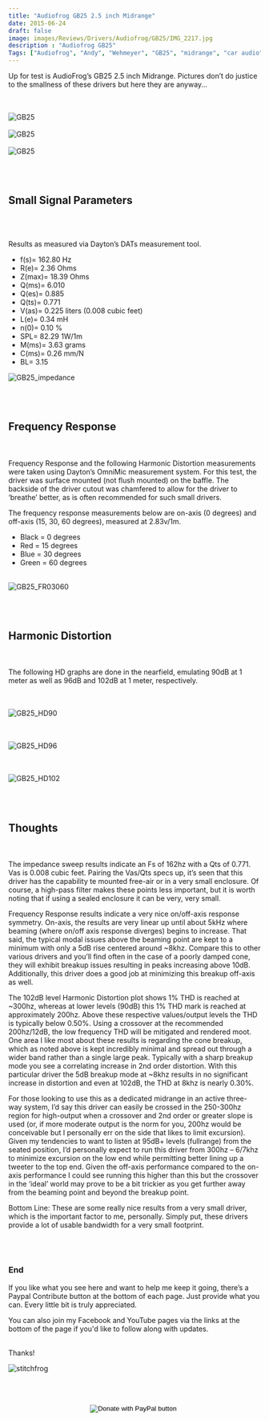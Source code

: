 ```yaml
---
title: "Audiofrog GB25 2.5 inch Midrange"
date: 2015-06-24
draft: false
image: images/Reviews/Drivers/Audiofrog/GB25/IMG_2217.jpg
description : "Audiofrog GB25"
Tags: ["Audiofrog", "Andy", "Wehmeyer", "GB25", "midrange", "car audio"]
---
```


Up for test is AudioFrog’s GB25 2.5 inch Midrange.  Pictures don’t do justice to the smallness of these drivers but here they are anyway…

<br></br>
![GB25](/images/Reviews/Drivers/Audiofrog/GB25/IMG_3095.jpg)
<br></br>
![GB25](/images/Reviews/Drivers/Audiofrog/GB25/IMG_3096.jpg)
<br></br>
![GB25](/images/Reviews/Drivers/Audiofrog/GB25/IMG_3097.jpg)


<br></br>

## Small Signal Parameters

<br></br>

Results as measured via Dayton’s DATs measurement tool.

* f(s)= 162.80 Hz
* R(e)= 2.36 Ohms
* Z(max)= 18.39 Ohms
* Q(ms)= 6.010
* Q(es)= 0.885
* Q(ts)= 0.771
* V(as)= 0.225 liters (0.008 cubic feet)
* L(e)= 0.34 mH
* n(0)= 0.10 %
* SPL= 82.29 1W/1m
* M(ms)= 3.63 grams
* C(ms)= 0.26 mm/N
* BL= 3.15

![GB25_impedance](/images/Reviews/Drivers/Audiofrog/GB25/gb25-impedance.png)

 <br></br>


## Frequency Response
<br></br>
Frequency Response and the following Harmonic Distortion measurements were taken using Dayton’s OmniMic measurement system.  For this test, the driver was surface mounted (not flush mounted) on the baffle.  The backside of the driver cutout was chamfered to allow for the driver to ‘breathe’ better, as is often recommended for such small drivers.

The frequency response measurements below are on-axis (0 degrees) and off-axis (15, 30, 60 degrees), measured at 2.83v/1m.
* Black = 0 degrees
* Red = 15 degrees
* Blue = 30 degrees
* Green = 60 degrees
 <br></br>

![GB25_FR03060](/images/Reviews/Drivers/Audiofrog/GB25/GB25-0-60-2.png)

<br></br>









## Harmonic Distortion
<br></br>
The following HD graphs are done in the nearfield, emulating 90dB at 1 meter as well as 96dB and 102dB at 1 meter, respectively.

<br></br>
![GB25_HD90](/images/Reviews/Drivers/Audiofrog/GB25/gb25-hd90.png)

<br></br>
![GB25_HD96](/images/Reviews/Drivers/Audiofrog/GB25/gb25-hd96.png)

<br></br>
![GB25_HD102](/images/Reviews/Drivers/Audiofrog/GB25/gb25-hd102.png)

<br></br>

## Thoughts
<br></br>
The impedance sweep results indicate an Fs of 162hz with a Qts of 0.771.  Vas is 0.008 cubic feet.  Pairing the Vas/Qts specs up, it’s seen that this driver has the capability te mounted free-air or in a very small enclosure.  Of course, a high-pass filter makes these points less important, but it is worth noting that if using a sealed enclosure it can be very, very small.

Frequency Response results indicate a very nice on/off-axis response symmetry.  On-axis, the results are very linear up until about 5kHz where beaming (where on/off axis response diverges) begins to increase.  That said, the typical modal issues above the beaming point are kept to a minimum with only a 5dB rise centered around ~8khz.  Compare this to other various drivers and you’ll find often in the case of a poorly damped cone, they will exhibit breakup issues resulting in peaks increasing above 10dB.  Additionally, this driver does a good job at minimizing this breakup off-axis as well.

The 102dB level Harmonic Distortion plot shows 1% THD is reached at ~300hz, whereas at lower levels (90dB) this 1% THD mark is reached at approximately 200hz.  Above these respective values/output levels the THD is typically below 0.50%.  Using a crossover at the recommended 200hz/12dB, the low frequency THD will be mitigated and rendered moot.  One area I like most about these results is regarding the cone breakup, which as noted above is kept incredibly minimal and spread out through a wider band rather than a single large peak.  Typically with a sharp breakup mode you see a correlating increase in 2nd order distortion.  With this particular driver the 5dB breakup mode at ~8khz results in no significant increase in distortion and even at 102dB, the THD at 8khz is nearly 0.30%.

For those looking to use this as a dedicated midrange in an active three-way system, I’d say this driver can easily be crossed in the 250-300hz region for high-output when a crossover and 2nd order or greater slope is used (or, if more moderate output is the norm for you, 200hz would be conceivable but I personally err on the side that likes to limit excursion).  Given my tendencies to want to listen at 95dB+ levels (fullrange) from the seated position, I’d personally expect to run this driver from 300hz – 6/7khz to minimize excursion on the low end while permitting better lining up a tweeter to the top end. Given the off-axis performance compared to the on-axis performance I could see running this higher than this but the crossover in the ‘ideal’ world may prove to be a bit trickier as you get further away from the beaming point and beyond the breakup point.

Bottom Line:  These are some really nice results from a very small driver, which is the important factor to me, personally.  Simply put, these drivers provide a lot of usable bandwidth for a very small footprint.

<br></br>


### End

If you like what you see here and want to help me keep it going, there’s a Paypal Contribute button at the bottom of each page.  Just provide what you can.  Every little bit is truly appreciated.

You can also join my Facebook and YouTube pages via the links at the bottom of the page if you'd like to follow along with updates.


<br>Thanks!</b>

![stitchfrog](https://media1.tenor.com/images/7157151ec5f062830f6e5a3f3db9ee0a/tenor.gif?itemid=14273802)



<br></br>
<center>
  <form action="https://www.paypal.com/cgi-bin/webscr" method="post" target="_top">
  <input type="hidden" name="cmd" value="_s-xclick" />
  <input type="hidden" name="hosted_button_id" value="52ANEATKE6JHQ" />
  <input type="image" src="https://www.dcrc.co/wp-content/uploads/2016/06/PayPal-Donate-Button-PNG-HD-300x103.png" border="0" name="submit" title="PayPal - The safer, easier way to pay online!" alt="Donate with PayPal button" />
  <img alt="" border="0" src="https://www.paypal.com/en_US/i/scr/pixel.gif" width="1" height="1" />
  </form>
<br></br>
</center>
